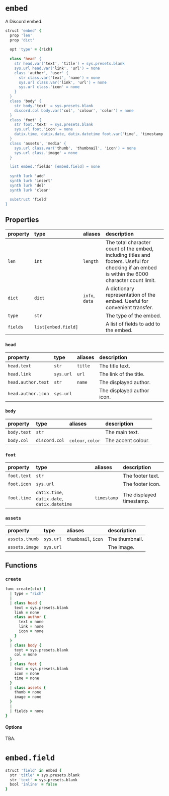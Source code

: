 # `embed`

A Discord embed.

```coffee
struct 'embed' {
  prop 'len'
  prop 'dict'
  
  opt 'type' = {rich}
  
  class 'head' {
    str head.var('text', 'title') = sys.presets.blank
    sys.url head.var('link', 'url') = none
    class 'author', 'user' {
      str class.var('text', 'name') = none
      sys.url class.var('link', 'url') = none
      sys.url class.'icon' = none
    }
  }
  class 'body' {
    str body.'text' = sys.presets.blank
    discord.col body.var('col', 'colour', 'color') = none
  }
  class 'foot' {
    str foot.'text' = sys.presets.blank
    sys.url foot.'icon' = none
    datix.time, datix.date, datix.datetime foot.var('time', 'timestamp') = none
  }
  class 'assets', 'media' {
    sys.url class.var('thumb', 'thumbnail', 'icon') = none
    sys.url class.'image' = none
  }

  list embed.'fields' [embed.field] = none
  
  synth lurk 'add'
  synth lurk 'insert'
  synth lurk 'del'
  synth lurk 'clear'

  substruct 'field'
}
```

## Properties

| property | type | aliases | description |
| :------- | :--- | :------ | :---------- |
| `len` | `int` | `length` | The total character count of the embed, including titles and footers. Useful for checking if an embed is within the 6000 character count limit. |
| `dict` | `dict` | `info`, `data` | A dictionary representation of the embed. Useful for convenient transfer. |
| `type` | `str` | | The type of the embed. |
| `fields` | `list[embed.field]` | | A list of fields to add to the embed. |

### `head`

| property | type | aliases | description |
| :------- | :--- | :------ | :---------- |
| `head.text` | `str` | `title` | The title text. |
| `head.link` | `sys.url` | `url` | The link of the title. |
| `head.author.text` | `str` | `name` | The displayed author. |
| `head.author.icon` | `sys.url` | | The displayed author icon. |

### `body`

| property | type | aliases | description |
| :------- | :--- | :------ | :---------- |
| `body.text` | `str` | | The main text. |
| `body.col` | `discord.col` | `colour`, `color` | The accent colour. |

### `foot`

| property | type | aliases | description |
| :------- | :--- | :------ | :---------- |
| `foot.text` | `str` | | The footer text. |
| `foot.icon` | `sys.url` | | The footer icon. |
| `foot.time` | `datix.time`, `datix.date`, `datix.datetime` | `timestamp` | The displayed timestamp. |

### `assets`

| property | type | aliases | description |
| :------- | :--- | :------ | :---------- |
| `assets.thumb` | `sys.url` | `thumbnail`, `icon` | The thumbnail. |
| `assets.image` | `sys.url` | | The image. |

## Functions

### `create`

```coffee
func create(ctx) [
  | type = "rich"
  |
  | class head {
    text = sys.presets.blank
    link = none
    class author {
      text = none
      link = none
      icon = none
    }
  }
  | class body {
    text = sys.presets.blank
    col = none
  }
  | class foot {
    text = sys.presets.blank
    icon = none
    time = none
  }
  | class assets {
    thumb = none
    image = none
  }
  |
  | fields = none
}
```

#### Options

TBA.


# `embed.field`

```coffee
struct 'field' in embed {
  str 'title' = sys.presets.blank
  str 'text' = sys.presets.blank
  bool 'inline' = false
}
```
